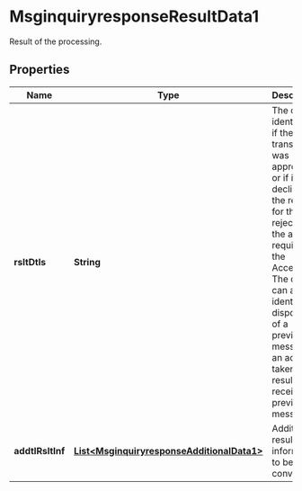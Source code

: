 

# MsginquiryresponseResultData1

Result of the processing.

## Properties

| Name | Type | Description | Notes |
|------------ | ------------- | ------------- | -------------|
|**rsltDtls** | **String** | The code identifying if the transaction was approved, or if it was declined, the reason for the rejection or the action required of the Acceptor. The code can also identify the disposition of a previous message or an action taken as a result of receipt of a previous message. |  [optional] |
|**addtlRsltInf** | [**List&lt;MsginquiryresponseAdditionalData1&gt;**](MsginquiryresponseAdditionalData1.md) | Additional result information to be conveyed. |  [optional] |



